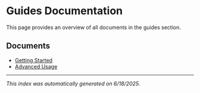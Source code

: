 # Guides Documentation

This page provides an overview of all documents in the guides section.

## Documents

- [Getting Started](getting-started.html)
- [Advanced Usage](advanced-usage.html)

---

*This index was automatically generated on 6/18/2025.*

